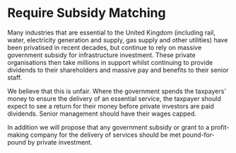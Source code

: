 Require Subsidy Matching
========================

Many industries that are essential to the United Kingdom (including 
rail, water, electricity generation and supply, gas supply and other 
utilities) have been privatised in recent decades, but continue to rely 
on massive government subsidy for infrastructure investment. These 
private organisations then take millions in support whilst continuing to 
provide dividends to their shareholders and massive pay and benefits to 
their senior staff.

We believe that this is unfair. Where the government spends the 
taxpayers' money to ensure the delivery of an essential service, the 
taxpayer should expect to see a return for their money before private 
investors are paid dividends. Senior management should have their wages 
capped.

In addition we will propose that any government subsidy or grant to a 
profit-making company for the delivery of services should be met 
pound-for-pound by private investment.
